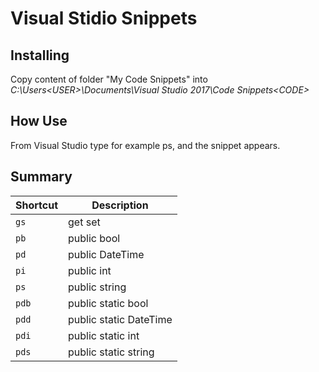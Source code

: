 # Visual Stidio Snippets<br>

## Installing 
Copy content of folder "My Code Snippets" into *C:\Users\<USER>\Documents\Visual Studio 2017\Code Snippets\<CODE>*

## How Use
From Visual Studio type for example ps, and the snippet appears.

## Summary

| Shortcut | Description |
| -------- | ---- |
| `gs` | get set |
| `pb` | public bool |
| `pd` | public DateTime |
| `pi` | public int |
| `ps` | public string |
| `pdb` | public static bool |
| `pdd` | public static DateTime |
| `pdi` | public static int |
| `pds` | public static string |


